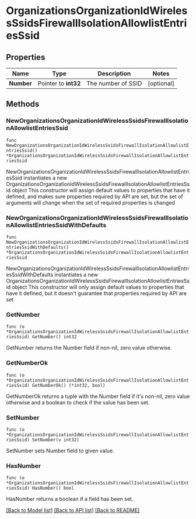 # OrganizationsOrganizationIdWirelessSsidsFirewallIsolationAllowlistEntriesSsid

## Properties

Name | Type | Description | Notes
------------ | ------------- | ------------- | -------------
**Number** | Pointer to **int32** | The number of SSID | [optional] 

## Methods

### NewOrganizationsOrganizationIdWirelessSsidsFirewallIsolationAllowlistEntriesSsid

`func NewOrganizationsOrganizationIdWirelessSsidsFirewallIsolationAllowlistEntriesSsid() *OrganizationsOrganizationIdWirelessSsidsFirewallIsolationAllowlistEntriesSsid`

NewOrganizationsOrganizationIdWirelessSsidsFirewallIsolationAllowlistEntriesSsid instantiates a new OrganizationsOrganizationIdWirelessSsidsFirewallIsolationAllowlistEntriesSsid object
This constructor will assign default values to properties that have it defined,
and makes sure properties required by API are set, but the set of arguments
will change when the set of required properties is changed

### NewOrganizationsOrganizationIdWirelessSsidsFirewallIsolationAllowlistEntriesSsidWithDefaults

`func NewOrganizationsOrganizationIdWirelessSsidsFirewallIsolationAllowlistEntriesSsidWithDefaults() *OrganizationsOrganizationIdWirelessSsidsFirewallIsolationAllowlistEntriesSsid`

NewOrganizationsOrganizationIdWirelessSsidsFirewallIsolationAllowlistEntriesSsidWithDefaults instantiates a new OrganizationsOrganizationIdWirelessSsidsFirewallIsolationAllowlistEntriesSsid object
This constructor will only assign default values to properties that have it defined,
but it doesn't guarantee that properties required by API are set

### GetNumber

`func (o *OrganizationsOrganizationIdWirelessSsidsFirewallIsolationAllowlistEntriesSsid) GetNumber() int32`

GetNumber returns the Number field if non-nil, zero value otherwise.

### GetNumberOk

`func (o *OrganizationsOrganizationIdWirelessSsidsFirewallIsolationAllowlistEntriesSsid) GetNumberOk() (*int32, bool)`

GetNumberOk returns a tuple with the Number field if it's non-nil, zero value otherwise
and a boolean to check if the value has been set.

### SetNumber

`func (o *OrganizationsOrganizationIdWirelessSsidsFirewallIsolationAllowlistEntriesSsid) SetNumber(v int32)`

SetNumber sets Number field to given value.

### HasNumber

`func (o *OrganizationsOrganizationIdWirelessSsidsFirewallIsolationAllowlistEntriesSsid) HasNumber() bool`

HasNumber returns a boolean if a field has been set.


[[Back to Model list]](../README.md#documentation-for-models) [[Back to API list]](../README.md#documentation-for-api-endpoints) [[Back to README]](../README.md)


